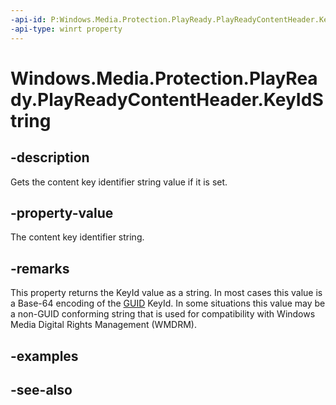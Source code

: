 ```yaml
---
-api-id: P:Windows.Media.Protection.PlayReady.PlayReadyContentHeader.KeyIdString
-api-type: winrt property
---
```


<!-- Property syntax
public string KeyIdString { get; }
-->

# Windows.Media.Protection.PlayReady.PlayReadyContentHeader.KeyIdString

## -description
Gets the content key identifier string value if it is set.

## -property-value
The content key identifier string.

## -remarks
This property returns the KeyId value as a string. In most cases this value is a Base-64 encoding of the [GUID](/windows/win32/api/guiddef/ns-guiddef-guid) KeyId. In some situations this value may be a non-GUID conforming string that is used for compatibility with Windows Media Digital Rights Management (WMDRM).

## -examples

## -see-also
